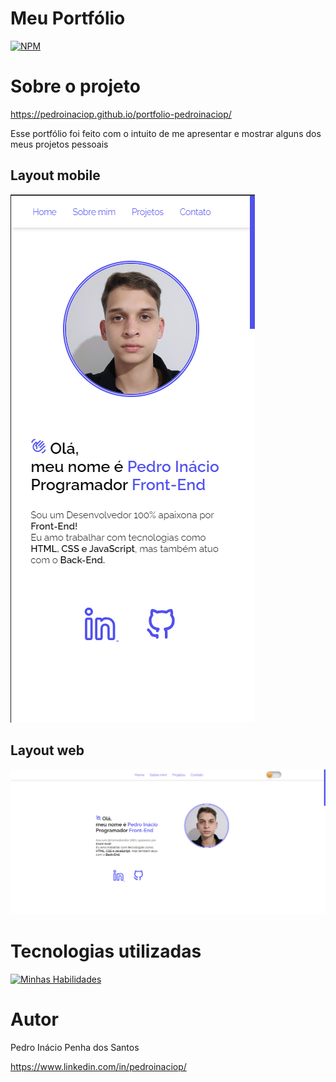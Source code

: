 # Meu Portfólio
[![NPM](https://img.shields.io/npm/l/react)](https://github.com/pedroinaciop/portfolio-pedroinaciop/blob/main/LICENSE) 

# Sobre o projeto

https://pedroinaciop.github.io/portfolio-pedroinaciop/

Esse portfólio foi feito com o intuito de me apresentar e mostrar alguns dos meus projetos pessoais

## Layout mobile
![Mobile 1](https://github.com/pedroinaciop/portfolio-pedroinaciop/blob/main/imagens/mobile-design-1.png) 

## Layout web
![Web 1](https://github.com/pedroinaciop/portfolio-pedroinaciop/blob/main/imagens/web-design-1.png)

# Tecnologias utilizadas
[![Minhas Habilidades](https://skillicons.dev/icons?i=html,css,js)](https://skillicons.dev)

# Autor

Pedro Inácio Penha dos Santos

https://www.linkedin.com/in/pedroinaciop/
